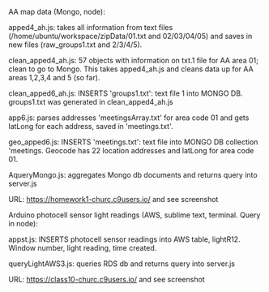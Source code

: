 AA map data (Mongo, node):

apped4_ah.js: takes all information from text files (/home/ubuntu/workspace/zipData/01.txt and 02/03/04/05) and saves in new files (raw_groups1.txt and 2/3/4/5).
  
clean_apped4_ah.js: 57 objects with information on txt.1 file for AA area 01; clean to go to Mongo. This takes apped4_ah.js and cleans data up for AA areas 1,2,3,4 and 5 (so far).
  
clean_apped6_ah.js: INSERTS 'groups1.txt': text file 1 into MONGO DB. groups1.txt was generated in clean_apped4_ah.js

app6.js: parses addresses 'meetingsArray.txt' for area code 01 and gets latLong for each address, saved in 'meetings.txt'. 

geo_apped6.js: INSERTS 'meetings.txt': text file into MONGO DB collection 'meetings. Geocode has 22 location addresses and latLong for area code 01.

AqueryMongo.js: aggregates Mongo db documents and returns query into server.js

URL: https://homework1-churc.c9users.io/ and see screenshot



Arduino photocell sensor light readings (AWS, sublime text, terminal. Query in node):

appst.js: INSERTS photocell sensor readings into AWS table, lightR12. Window number, light reading, time created.

queryLightAWS3.js: queries RDS db and returns query into server.js

URL: https://class10-churc.c9users.io/  and see screenshot 
